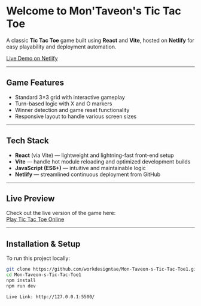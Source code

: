 # Welcome to Mon'Taveon's Tic Tac Toe

A classic **Tic Tac Toe** game built using **React** and **Vite**, hosted on **Netlify** for easy playability and deployment automation.

[Live Demo on Netlify](https://montaveons-tic-tac-toe1.netlify.app/)

---

##  Game Features

- Standard 3×3 grid with interactive gameplay
- Turn-based logic with X and O markers
- Winner detection and game reset functionality
- Responsive layout to handle various screen sizes

---

##  Tech Stack

- **React** (via Vite) — lightweight and lightning-fast front-end setup  
- **Vite** — handle hot module reloading and optimized development builds  
- **JavaScript (ES6+)** — intuitive and maintainable logic  
- **Netlify** — streamlined continuous deployment from GitHub

---

##  Live Preview

Check out the live version of the game here:  
[Play Tic Tac Toe Online](https://montaveons-tic-tac-toe1.netlify.app/)

---

##  Installation & Setup

To run this project locally:

```bash
git clone https://github.com/workdesigntae/Mon-Taveon-s-Tic-Tac-Toe1.git
cd Mon-Taveon-s-Tic-Tac-Toe1
npm install
npm run dev

Live Link: http://127.0.0.1:5500/
